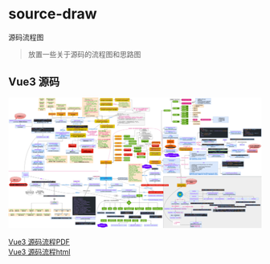 # source-draw

源码流程图

> 放置一些关于源码的流程图和思路图

## Vue3 源码

![vue3 draw](./Vue3%20源码完整流程.drawio.png)

<a href="./Vue3 源码完整流程.drawio.pdf">Vue3 源码流程PDF</a>
<br/>
<a href="./Vue3 源码完整流程.drawio.html">Vue3 源码流程html</a>
